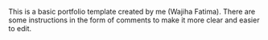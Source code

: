 This is a basic portfolio template created by me (Wajiha Fatima). There are some instructions in the form of comments to make it more clear and easier to edit.

